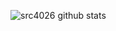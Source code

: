 ![src4026 github stats](https://github-readme-stats.vercel.app/api?username=src4026&show_icons=true&hide_border=true)
